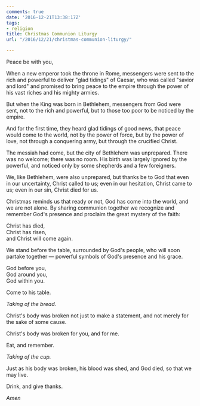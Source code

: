 ```yaml
---
comments: true
date: '2016-12-21T13:38:17Z'
tags:
- religion
title: Christmas Communion Liturgy
url: "/2016/12/21/christmas-communion-liturgy/"

---
```

Peace be with you,

When a new emperor took the throne in Rome, messengers were sent to the rich and powerful to deliver "glad tidings" of Caesar, who was called "savior and lord" and promised to bring peace to the empire through the power of his vast riches and his mighty armies.

But when the King was born in Bethlehem, messengers from God were sent, not to the rich and powerful, but to those too poor to be noticed by the empire.

And for the first time, they heard glad tidings of good news, that peace would come to the world, not by the power of force, but by the power of love, not through a conquering army, but through the crucified Christ.

The messiah had come, but the city of Bethlehem was unprepared. There was no welcome; there was no room. His birth was largely ignored by the powerful, and noticed only by some shepherds and a few foreigners.

We, like Bethlehem, were also unprepared, but thanks be to God that even in our uncertainty, Christ called to us; even in our hesitation, Christ came to us; even in our sin, Christ died for us.

Christmas reminds us that ready or not, God has come into the world, and we are not alone. By sharing communion together we recognize and remember God's presence and proclaim the great mystery of the faith:  

Christ has died,   
Christ has risen,   
and Christ will come again.

We stand before the table, surrounded by God's people, who will soon partake together — powerful symbols of God's presence and his grace.

God before you,  
God around you,  
God within you.

Come to his table.

*Taking of the bread.*

Christ's body was broken not just to make a statement, and not merely for the sake of some cause.

Christ's body was broken for you, and for me.

Eat, and remember.

*Taking of the cup.*

Just as his body was broken, his blood was shed, and God died, so that we may live.

Drink, and give thanks.

*Amen*

